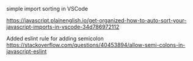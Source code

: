 simple import sorting in VSCode

https://javascript.plainenglish.io/get-organized-how-to-auto-sort-your-javascript-imports-in-vscode-34d786972112


Added eslint rule for adding semicolon
https://stackoverflow.com/questions/40453894/allow-semi-colons-in-javascript-eslint